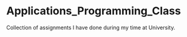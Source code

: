 # Applications_Programming_Class
Collection of assignments I have done during my time at University.
